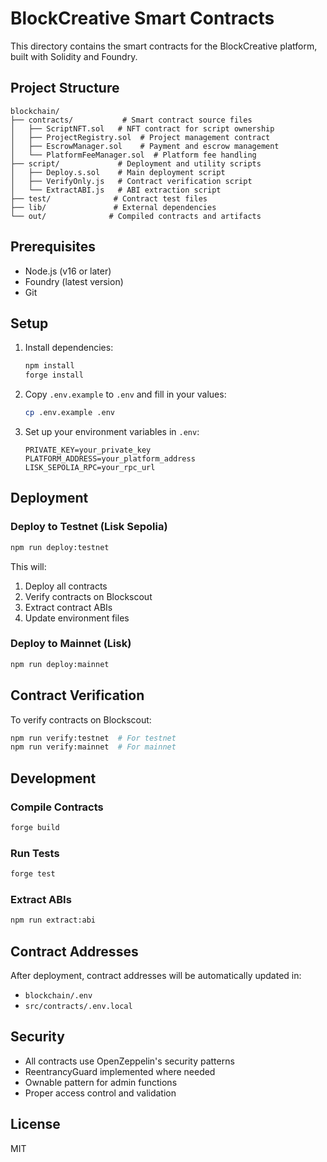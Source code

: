 # BlockCreative Smart Contracts

This directory contains the smart contracts for the BlockCreative platform, built with Solidity and Foundry.

## Project Structure

```
blockchain/
├── contracts/           # Smart contract source files
│   ├── ScriptNFT.sol   # NFT contract for script ownership
│   ├── ProjectRegistry.sol  # Project management contract
│   ├── EscrowManager.sol    # Payment and escrow management
│   └── PlatformFeeManager.sol  # Platform fee handling
├── script/             # Deployment and utility scripts
│   ├── Deploy.s.sol    # Main deployment script
│   ├── VerifyOnly.js   # Contract verification script
│   └── ExtractABI.js   # ABI extraction script
├── test/              # Contract test files
├── lib/               # External dependencies
└── out/              # Compiled contracts and artifacts
```

## Prerequisites

- Node.js (v16 or later)
- Foundry (latest version)
- Git

## Setup

1. Install dependencies:
   ```bash
   npm install
   forge install
   ```

2. Copy `.env.example` to `.env` and fill in your values:
   ```bash
   cp .env.example .env
   ```

3. Set up your environment variables in `.env`:
   ```
   PRIVATE_KEY=your_private_key
   PLATFORM_ADDRESS=your_platform_address
   LISK_SEPOLIA_RPC=your_rpc_url
   ```

## Deployment

### Deploy to Testnet (Lisk Sepolia)

```bash
npm run deploy:testnet
```

This will:
1. Deploy all contracts
2. Verify contracts on Blockscout
3. Extract contract ABIs
4. Update environment files

### Deploy to Mainnet (Lisk)

```bash
npm run deploy:mainnet
```

## Contract Verification

To verify contracts on Blockscout:

```bash
npm run verify:testnet  # For testnet
npm run verify:mainnet  # For mainnet
```

## Development

### Compile Contracts

```bash
forge build
```

### Run Tests

```bash
forge test
```

### Extract ABIs

```bash
npm run extract:abi
```

## Contract Addresses

After deployment, contract addresses will be automatically updated in:
- `blockchain/.env`
- `src/contracts/.env.local`

## Security

- All contracts use OpenZeppelin's security patterns
- ReentrancyGuard implemented where needed
- Ownable pattern for admin functions
- Proper access control and validation

## License

MIT 